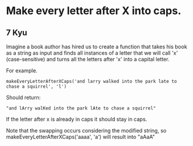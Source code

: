 # Make every letter after X into caps.
## 7 Kyu

Imagine a book author has hired us to create a function that takes his book as a string as input and finds all instances of a letter that we will call 'x' (case-sensitive) and turns all the letters after 'x' into a capital letter.

For example.
```
makeEveryLetterAfterXCaps('and larry walked into the park late to chase a squirrel', 'l')
```
Should return:
```
"and lArry walKed into the park lAte to chase a squirrel"
```
If the letter after x is already in caps it should stay in caps.

Note that the swapping occurs considering the modified string, so makeEveryLetterAfterXCaps('aaaa', 'a') will result into "aAaA"
